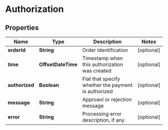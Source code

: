 

# Authorization

## Properties

Name | Type | Description | Notes
------------ | ------------- | ------------- | -------------
**orderId** | **String** | Order Identification |  [optional]
**time** | **OffsetDateTime** | Timestamp when this authorization was created |  [optional]
**authorized** | **Boolean** | Flat that specify whether the payment is authorized |  [optional]
**message** | **String** | Approavl or rejection message |  [optional]
**error** | **String** | Processing error description, if any |  [optional]



